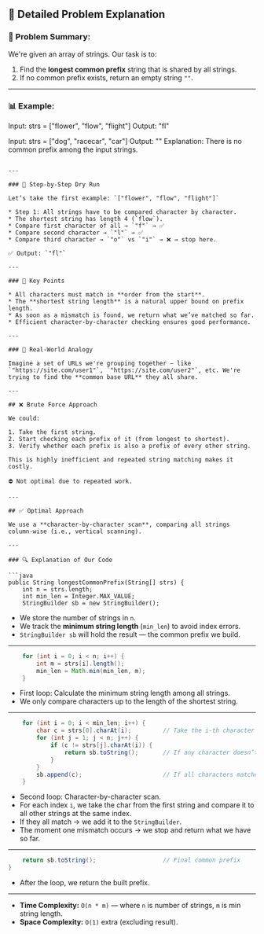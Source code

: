 
## 🧠 Detailed Problem Explanation

### 🧩 Problem Summary:

We're given an array of strings. Our task is to:

1. Find the **longest common prefix** string that is shared by all strings.
2. If no common prefix exists, return an empty string `""`.

---


### 📊 Example:

Input: strs = ["flower", "flow", "flight"]
Output: "fl"

Input: strs = ["dog", "racecar", "car"]
Output: ""
Explanation: There is no common prefix among the input strings.
```

---

### 🔁 Step-by-Step Dry Run

Let’s take the first example: `["flower", "flow", "flight"]`

* Step 1: All strings have to be compared character by character.
* The shortest string has length 4 (`flow`).
* Compare first character of all → `"f"` → ✅
* Compare second character → `"l"` → ✅
* Compare third character → `"o"` vs `"i"` → ❌ → stop here.

✅ Output: `"fl"`

---

### 🧠 Key Points

* All characters must match in **order from the start**.
* The **shortest string length** is a natural upper bound on prefix length.
* As soon as a mismatch is found, we return what we’ve matched so far.
* Efficient character-by-character checking ensures good performance.

---

### 💼 Real-World Analogy

Imagine a set of URLs we're grouping together — like `"https://site.com/user1"`, `"https://site.com/user2"`, etc. We're trying to find the **common base URL** they all share.

---

## ❌ Brute Force Approach

We could:

1. Take the first string.
2. Start checking each prefix of it (from longest to shortest).
3. Verify whether each prefix is also a prefix of every other string.

This is highly inefficient and repeated string matching makes it costly.

⛔ Not optimal due to repeated work.

---

## ✅ Optimal Approach

We use a **character-by-character scan**, comparing all strings column-wise (i.e., vertical scanning).

---

### 🔍 Explanation of Our Code

```java
public String longestCommonPrefix(String[] strs) {
    int n = strs.length;
    int min_len = Integer.MAX_VALUE;
    StringBuilder sb = new StringBuilder();
```

* We store the number of strings in `n`.
* We track the **minimum string length** (`min_len`) to avoid index errors.
* `StringBuilder sb` will hold the result — the common prefix we build.

---

```java
    for (int i = 0; i < n; i++) {
        int m = strs[i].length();
        min_len = Math.min(min_len, m);
    }
```

* First loop: Calculate the minimum string length among all strings.
* We only compare characters up to the length of the shortest string.

---

```java
    for (int i = 0; i < min_len; i++) {
        char c = strs[0].charAt(i);         // Take the i-th character of the first string
        for (int j = 1; j < n; j++) {
            if (c != strs[j].charAt(i)) {
                return sb.toString();       // If any character doesn’t match, return current prefix
            }
        }
        sb.append(c);                       // If all characters matched at i-th position, add to prefix
    }
```

* Second loop: Character-by-character scan.
* For each index `i`, we take the char from the first string and compare it to all other strings at the same index.
* If they all match → we add it to the `StringBuilder`.
* The moment one mismatch occurs → we stop and return what we have so far.

---

```java
    return sb.toString();                   // Final common prefix
}
```

* After the loop, we return the built prefix.

---


* **Time Complexity:** `O(n * m)` — where `n` is number of strings, `m` is min string length.
* **Space Complexity:** `O(1)` extra (excluding result).

